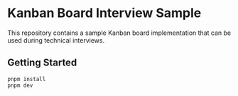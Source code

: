 # Kanban Board Interview Sample

This repository contains a sample Kanban board implementation that can be used during technical interviews.

## Getting Started

    pnpm install
    pnpm dev
